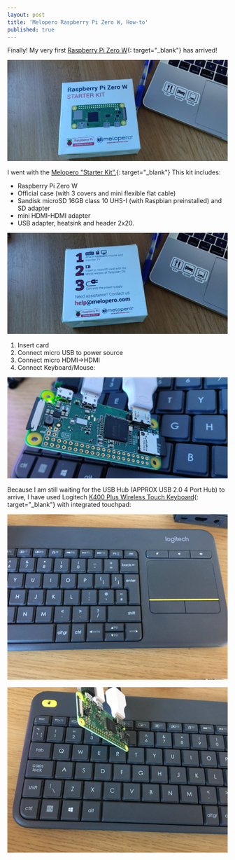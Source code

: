 ```yaml
---
layout: post
title: 'Melopero Raspberry Pi Zero W, How-to'
published: true
---
```


Finally! My very first [Raspberry Pi Zero W](https://amzn.to/2Urs28p){: target="_blank"} has arrived!

![](/uploads/img-20190128-135415.jpg)

I went with the [Melopero "Starter Kit”.](https://amzn.to/2Urs28p){: target="_blank"} This kit includes:

* Raspberry Pi Zero W
* Official case (with 3 covers and mini flexible flat cable)
* Sandisk microSD 16GB class 10 UHS-I (with Raspbian preinstalled) and SD adapter
* mini HDMI-HDMI adapter
* USB adapter, heatsink and header 2x20.

![](/uploads/img-20190128-135426.jpg)

1. Insert card
2. Connect micro USB to power source
3. Connect micro HDMI-&gt;HDMI
4. Connect Keyboard/Mouse:

![](/uploads/img-20190128-135449.jpg)

Because I am still waiting for the USB Hub (APPROX USB 2.0 4 Port Hub) to arrive, I have used Logitech [K400 Plus Wireless Touch Keyboard](https://amzn.to/2DEOiWA){: target="_blank"} with integrated touchpad:

![](/uploads/img-8981-2.JPG)

![](/uploads/img-8982-2.JPG)
